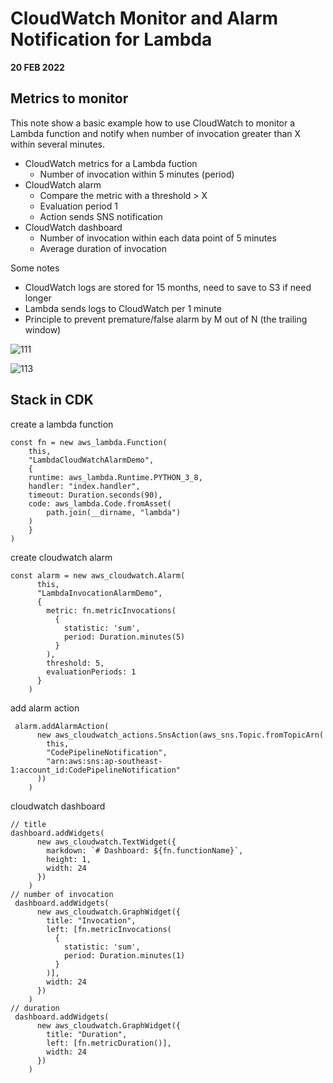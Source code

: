# CloudWatch Monitor and Alarm Notification for Lambda 
**20 FEB 2022**

## Metrics to monitor
This note show a basic example how to use CloudWatch to monitor a Lambda function and notify when number of invocation greater than X within several minutes. 
- CloudWatch metrics for a Lambda fuction
    - Number of invocation within 5 minutes (period)
- CloudWatch alarm
    - Compare the metric with a threshold > X
    - Evaluation period 1 
    - Action sends SNS notification
- CloudWatch dashboard
    - Number of invocation within each data point of 5 minutes 
    - Average duration of invocation

Some notes
- CloudWatch logs are stored for 15 months, need to save to S3 if need longer 
- Lambda sends logs to CloudWatch per 1 minute 
- Principle to prevent premature/false alarm by M out of N (the trailing window) <br/>

![111](https://user-images.githubusercontent.com/20411077/155051909-2b1754df-0518-413f-9562-e15edf94ac91.png)

![113](https://user-images.githubusercontent.com/20411077/155051926-3a8972b0-4fd5-45df-a257-f302d412d3ed.png)

## Stack in CDK 
create a lambda function
```
const fn = new aws_lambda.Function(
    this,
    "LambdaCloudWatchAlarmDemo",
    {
    runtime: aws_lambda.Runtime.PYTHON_3_8,
    handler: "index.handler",
    timeout: Duration.seconds(90),
    code: aws_lambda.Code.fromAsset(
        path.join(__dirname, "lambda")
    )
    }
)
```
create cloudwatch alarm
```
const alarm = new aws_cloudwatch.Alarm(
      this,
      "LambdaInvocationAlarmDemo",
      {
        metric: fn.metricInvocations(
          {
            statistic: 'sum',
            period: Duration.minutes(5)
          }
        ),
        threshold: 5,
        evaluationPeriods: 1
      }
    )
```
add alarm action
```
 alarm.addAlarmAction(
      new aws_cloudwatch_actions.SnsAction(aws_sns.Topic.fromTopicArn(
        this,
        "CodePipelineNotification",
        "arn:aws:sns:ap-southeast-1:account_id:CodePipelineNotification"
      ))
    )
```
cloudwatch dashboard
```
// title
dashboard.addWidgets(
      new aws_cloudwatch.TextWidget({
        markdown: `# Dashboard: ${fn.functionName}`,
        height: 1,
        width: 24
      })
    )
// number of invocation
 dashboard.addWidgets(
      new aws_cloudwatch.GraphWidget({
        title: "Invocation",
        left: [fn.metricInvocations(
          {
            statistic: 'sum',
            period: Duration.minutes(1)
          }
        )],
        width: 24
      })
    )
// duration 
 dashboard.addWidgets(
      new aws_cloudwatch.GraphWidget({
        title: "Duration",
        left: [fn.metricDuration()],
        width: 24
      })
    )
```

